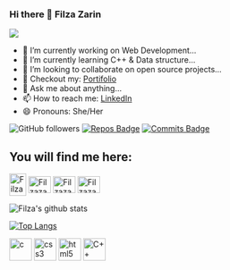 ### Hi there 👋 Filza Zarin
![](https://komarev.com/ghpvc/?username=Filzazarin&color=47ccb3) 
- 🔭 I’m currently working on Web Development...
- 🌱 I’m currently learning C++ & Data structure...
- 👯 I’m looking to collaborate on open source projects...
- 🥰 Checkout my: [Portifolio](https://filzazarin.github.io/MyPortifolio/.)
- 💬 Ask me about anything...
- 📫 How to reach me: [LinkedIn](https://www.linkedin.com/in/filza-zarin-1772231b1/)
- 😄 Pronouns: She/Her

![GitHub followers](https://img.shields.io/github/followers/Filzazarin?label=Follow&style=social)
[![Repos Badge](https://badges.pufler.dev/repos/Filzazarin)](https://badges.pufler.dev/repos/Filzazarin)
[![Commits Badge](https://badges.pufler.dev/commits/monthly/Filzazarin)](https://badges.pufler.dev/commits/monthly/Filzazarin)

## You will find me here:

<a href="https://www.linkedin.com/in/filza-zarin-1772231b1/" target="blank"><img align="center" src="https://www.vectorlogo.zone/logos/linkedin/linkedin-icon.svg" alt="Filzazarin" height="40" width="30" /></a>  <a href="https://www.instagram.com/filzazarin/" target="blank"><img align="center" src="https://www.vectorlogo.zone/logos/instagram/instagram-icon.svg" alt="Filzazarin" height="30" width="40" /></a>
<a href="https://medium.com/@filzazarin2002" target="blank"><img align="center" src="https://www.vectorlogo.zone/logos/medium/medium-tile.svg" alt="Filzazarin" height="30" width="40" /></a>
<a href="https://www.facebook.com/filza.zarin.1" target="blank"><img align="center" src="https://cdn.jsdelivr.net/npm/simple-icons@3.0.1/icons/facebook.svg" alt="Filzazarin" height="30" width="40" /></a>

![Filza's github stats](https://github-readme-stats.vercel.app/api?username=Filzazarin&show_icons=true&theme=onedark)

[![Top Langs](https://github-readme-stats.vercel.app/api/top-langs/?username=Filzazarin&layout=compact)](https://github.com/Filzazarin/github-readme-stats) 

<p align="left"> <img src="https://devicons.github.io/devicon/devicon.git/icons/c/c-original.svg" alt="c" width="40" height="40"/> <img src="https://devicons.github.io/devicon/devicon.git/icons/css3/css3-original-wordmark.svg" alt="css3" width="40" height="40"/>  <img src="https://devicons.github.io/devicon/devicon.git/icons/html5/html5-original-wordmark.svg" alt="html5" width="40" height="40"/> <img src="https://devicons.github.io/devicon/devicon.git/icons/c++/c++-original-wordmark.svg" alt="C++" width="40" height="40"/> 
